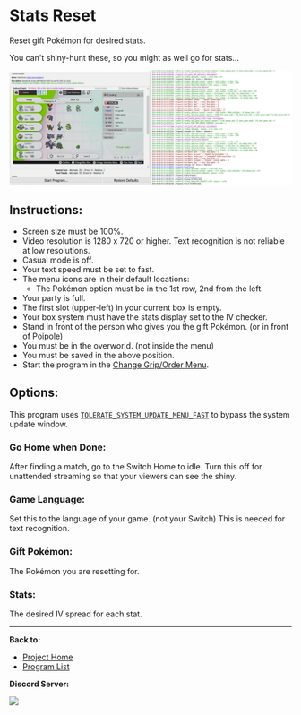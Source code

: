 # Stats Reset

Reset gift Pokémon for desired stats.

You can't shiny-hunt these, so you might as well go for stats...

<img src="images/StatsReset.png" width="1000">

## Instructions:
- Screen size must be 100%.
- Video resolution is 1280 x 720 or higher. Text recognition is not reliable at low resolutions.
- Casual mode is off.
- Your text speed must be set to fast.
- The menu icons are in their default locations:
  - The Pokémon option must be in the 1st row, 2nd from the left.
- Your party is full.
- The first slot (upper-left) in your current box is empty.
- Your box system must have the stats display set to the IV checker.
- Stand in front of the person who gives you the gift Pokémon. (or in front of Poipole)
- You must be in the overworld. (not inside the menu)
- You must be saved in the above position.
- Start the program in the [Change Grip/Order Menu](../Appendix/ChangeGripOrderMenu.md).

## Options:

This program uses [`TOLERATE_SYSTEM_UPDATE_MENU_FAST`](../Appendix/GlobalSettings.md#tolerate-system-update-menu-fast) to bypass the system update window.

### Go Home when Done:

After finding a match, go to the Switch Home to idle. Turn this off for unattended streaming so that your viewers can see the shiny.

### Game Language:

Set this to the language of your game. (not your Switch) This is needed for text recognition.

### Gift Pokémon:

The Pokémon you are resetting for.

### Stats:

The desired IV spread for each stat.



<hr>

**Back to:**
- [Project Home](/README.md)
- [Program List](/Documentation/ProgramList.md)

**Discord Server:** 

[<img src="https://canary.discordapp.com/api/guilds/695809740428673034/widget.png?style=banner2">](https://discord.gg/cQ4gWxN)




